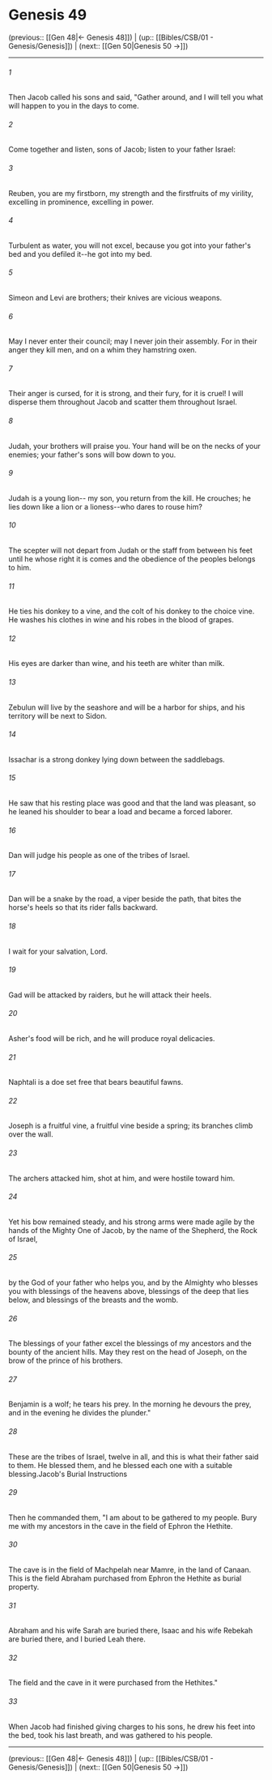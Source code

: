 # Genesis 49

(previous:: [[Gen 48|← Genesis 48]]) | (up:: [[Bibles/CSB/01 - Genesis/Genesis]]) | (next:: [[Gen 50|Genesis 50 →]])

***


###### 1 
Then Jacob called his sons and said, "Gather around, and I will tell you what will happen to you in the days to come. 

###### 2 
Come together and listen, sons of Jacob; listen to your father Israel: 

###### 3 
Reuben, you are my firstborn, my strength and the firstfruits of my virility, excelling in prominence, excelling in power. 

###### 4 
Turbulent as water, you will not excel, because you got into your father's bed and you defiled it--he got into my bed. 

###### 5 
Simeon and Levi are brothers; their knives are vicious weapons. 

###### 6 
May I never enter their council; may I never join their assembly. For in their anger they kill men, and on a whim they hamstring oxen. 

###### 7 
Their anger is cursed, for it is strong, and their fury, for it is cruel! I will disperse them throughout Jacob and scatter them throughout Israel. 

###### 8 
Judah, your brothers will praise you. Your hand will be on the necks of your enemies; your father's sons will bow down to you. 

###### 9 
Judah is a young lion-- my son, you return from the kill. He crouches; he lies down like a lion or a lioness--who dares to rouse him? 

###### 10 
The scepter will not depart from Judah or the staff from between his feet until he whose right it is comes and the obedience of the peoples belongs to him. 

###### 11 
He ties his donkey to a vine, and the colt of his donkey to the choice vine. He washes his clothes in wine and his robes in the blood of grapes. 

###### 12 
His eyes are darker than wine, and his teeth are whiter than milk. 

###### 13 
Zebulun will live by the seashore and will be a harbor for ships, and his territory will be next to Sidon. 

###### 14 
Issachar is a strong donkey lying down between the saddlebags. 

###### 15 
He saw that his resting place was good and that the land was pleasant, so he leaned his shoulder to bear a load and became a forced laborer. 

###### 16 
Dan will judge his people as one of the tribes of Israel. 

###### 17 
Dan will be a snake by the road, a viper beside the path, that bites the horse's heels so that its rider falls backward. 

###### 18 
I wait for your salvation, Lord. 

###### 19 
Gad will be attacked by raiders, but he will attack their heels. 

###### 20 
Asher's food will be rich, and he will produce royal delicacies. 

###### 21 
Naphtali is a doe set free that bears beautiful fawns. 

###### 22 
Joseph is a fruitful vine, a fruitful vine beside a spring; its branches climb over the wall. 

###### 23 
The archers attacked him, shot at him, and were hostile toward him. 

###### 24 
Yet his bow remained steady, and his strong arms were made agile by the hands of the Mighty One of Jacob, by the name of the Shepherd, the Rock of Israel, 

###### 25 
by the God of your father who helps you, and by the Almighty who blesses you with blessings of the heavens above, blessings of the deep that lies below, and blessings of the breasts and the womb. 

###### 26 
The blessings of your father excel the blessings of my ancestors and the bounty of the ancient hills. May they rest on the head of Joseph, on the brow of the prince of his brothers. 

###### 27 
Benjamin is a wolf; he tears his prey. In the morning he devours the prey, and in the evening he divides the plunder." 

###### 28 
These are the tribes of Israel, twelve in all, and this is what their father said to them. He blessed them, and he blessed each one with a suitable blessing.Jacob's Burial Instructions 

###### 29 
Then he commanded them, "I am about to be gathered to my people. Bury me with my ancestors in the cave in the field of Ephron the Hethite. 

###### 30 
The cave is in the field of Machpelah near Mamre, in the land of Canaan. This is the field Abraham purchased from Ephron the Hethite as burial property. 

###### 31 
Abraham and his wife Sarah are buried there, Isaac and his wife Rebekah are buried there, and I buried Leah there. 

###### 32 
The field and the cave in it were purchased from the Hethites." 

###### 33 
When Jacob had finished giving charges to his sons, he drew his feet into the bed, took his last breath, and was gathered to his people.

***

(previous:: [[Gen 48|← Genesis 48]]) | (up:: [[Bibles/CSB/01 - Genesis/Genesis]]) | (next:: [[Gen 50|Genesis 50 →]])
